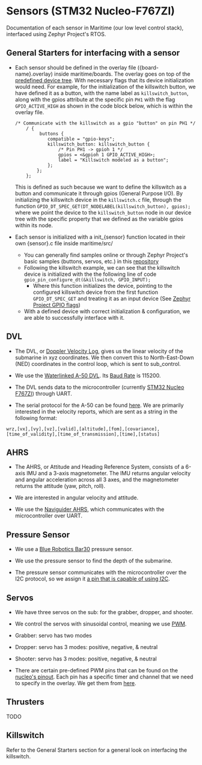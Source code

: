 # Sensors (STM32 Nucleo-F767ZI)
Documentation of each sensor in Maritime (our low level control stack), interfaced using Zephyr Project's RTOS.

## General Starters for interfacing with a sensor
* Each sensor should be defined in the overlay file ({board-name}.overlay)
inside maritime/boards. The overlay goes on top of the [predefined device tree](https://github.com/zephyrproject-rtos/zephyr/blob/main/boards/arm/nucleo_f767zi/nucleo_f767zi.dts).
With necessary flags that its device initialization would need.
    For example, for the initialization of the killswitch button, we have defined
    it as a button, with the name label as `killswitch_button`, along with the
    gpios attribute at the specific pin `PH1` with the flag `GPIO_ACTIVE_HIGH` as
    shown in the code block below, which is within the overlay file.
    ```
    /* Communicate with the killswitch as a gpio "button" on pin PH1 */
        / {
             buttons {
                compatible = "gpio-keys";
                killswitch_button: killswitch_button {
                    /* Pin PH1 -> gpioh 1 */
                    gpios = <&gpioh 1 GPIO_ACTIVE_HIGH>;
                    label = "Killswitch modeled as a button";
                };
            };  
        };

    ```
    This is defined as such because we want to define the killswitch as a button
    and communicate it through gpios (General Purpose I/O). By initializing the killswitch device in the
    `killswitch.c` file, through the function `GPIO_DT_SPEC_GET(DT_NODELABEL(killswitch_button), gpios);`
    where we point the device to the `killswitch_button` node in our device tree
    with the specific property that we defined as the variable gpios within its
    node.


* Each sensor is initialized with a init_{sensor} function located in their own
{sensor}.c file inside maritime/src/
    * You can generally find samples online or through Zephyr Project's basic
    samples (buttons, servos, etc.) in this [repository](https://github.com/zephyrproject-rtos/zephyr/tree/main/samples/basic)
    * Following the killswitch example, we can see that the killswitch device is
    initialized with the the following line of code `gpio_pin_configure_dt(&killswitch, GPIO_INPUT);`
        * Where this function initializes the device, pointing to the configured killswitch device from the first function `GPIO_DT_SPEC_GET` and treating it as an input device (See [Zephyr Project GPIO flags](https://docs.zephyrproject.org/latest/hardware/peripherals/gpio.html#c.GPIO_INPUT))
     * With a defined device with correct initialization & configuration, we are able to successfully interface with it.


## DVL
* The DVL, or [Doppler Velocity Log](https://www.blueyerobotics.com/blog/how-a-dvl-simplifies-rov-navigation-and-maneuvering), gives us the linear velocity of the submarine in xyz coordinates. We then convert this to North-East-Down (NED) coordinates in the control loop, which is sent to sub_control.

* We use the [Waterlinked A-50 DVL](https://waterlinked.github.io/dvl/dvl-a50/). Its [Baud Rate](https://en.wikipedia.org/wiki/Baud) is 115200.

* The DVL sends data to the microcontroller (currently [STM32 Nucleo F767ZI](https://docs.zephyrproject.org/latest/boards/arm/nucleo_f767zi/doc/index.html)) through UART.

* The serial protocol for the A-50 can be found [here](https://waterlinked.github.io/dvl/dvl-protocol/#serial-protocol). We are primarily interested in the velocity reports, which are sent as a string in the following format:
```
wrz,[vx],[vy],[vz],[valid],[altitude],[fom],[covariance],[time_of_validity],[time_of_transmission],[time],[status]
```

## AHRS
* The AHRS, or Attitude and Heading Reference System, consists of a 6-axis IMU and a 3-axis magnetometer. The IMU returns angular velocity and angular acceleration across all 3 axes, and the magnetometer returns the attitude (yaw, pitch, roll).

* We are interested in angular velocity and attitude.

* We use the [Naviguider AHRS](https://www.pnicorp.com/naviguider-modules/), which communicates with the microcontroller over UART.

## Pressure Sensor
* We use a [Blue Robotics Bar30](https://bluerobotics.com/store/sensors-sonars-cameras/sensors/bar30-sensor-r1/) pressure sensor.

* We use the pressure sensor to find the depth of the submarine.

* The pressure sensor communicates with the microcontroller over the I2C protocol, so we assign it [a pin that is capable of using I2C](https://danieleff.github.io/STM32GENERIC/board_Nucleo_F767ZI/).

## Servos
* We have three servos on the sub: for the grabber, dropper, and shooter.

* We control the servos with sinusoidal control, meaning we use [PWM](https://www.electronics-tutorials.ws/blog/pulse-width-modulation.html).

* Grabber: servo has two modes

* Dropper: servo has 3 modes: positive, negative, & neutral

* Shooter: servo has 3 modes: positive, negative, & neutral

* There are certain pre-defined PWM pins that can be found on the [nucleo's pinout](https://os.mbed.com/platforms/ST-Nucleo-F767ZI/). Each pin has a specific timer and channel that we need to specify in the overlay. We get them from [here](https://github.com/micropython/micropython/blob/master/ports/stm32/boards/stm32f767_af.csv).

## Thrusters  
TODO


## Killswitch
Refer to the General Starters section for a general look on interfacing the killswitch.
